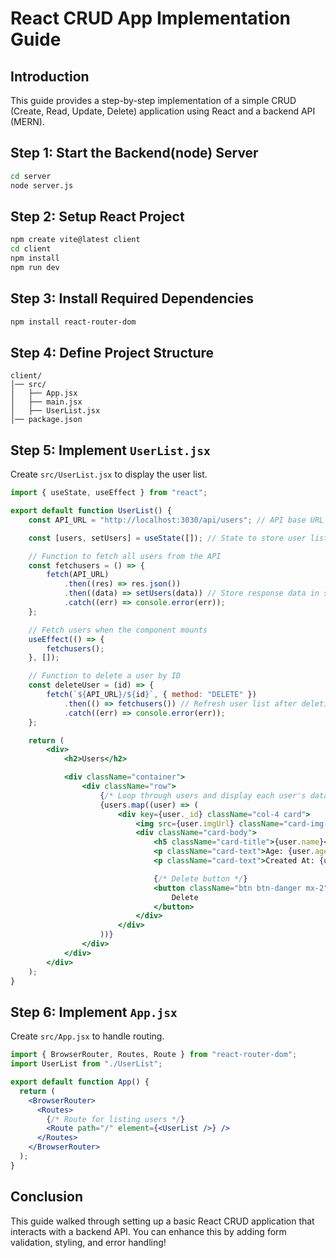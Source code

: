 # React CRUD App Implementation Guide

## Introduction
This guide provides a step-by-step implementation of a simple CRUD (Create, Read, Update, Delete) application using React and a backend API (MERN).

## Step 1: Start the Backend(node) Server
```sh
cd server
node server.js
```

## Step 2: Setup React Project
```sh
npm create vite@latest client
cd client
npm install
npm run dev
```

## Step 3: Install Required Dependencies
```sh
npm install react-router-dom
```

## Step 4: Define Project Structure
```
client/
│── src/
│   ├── App.jsx
│   ├── main.jsx
│   ├── UserList.jsx
│── package.json
```

## Step 5: Implement `UserList.jsx`
Create `src/UserList.jsx` to display the user list.
```jsx
import { useState, useEffect } from "react";

export default function UserList() {
    const API_URL = "http://localhost:3030/api/users"; // API base URL

    const [users, setUsers] = useState([]); // State to store user list

    // Function to fetch all users from the API
    const fetchusers = () => {
        fetch(API_URL)
            .then((res) => res.json())
            .then((data) => setUsers(data)) // Store response data in state
            .catch((err) => console.error(err));
    };

    // Fetch users when the component mounts
    useEffect(() => {
        fetchusers();
    }, []);

    // Function to delete a user by ID
    const deleteUser = (id) => {
        fetch(`${API_URL}/${id}`, { method: "DELETE" })
            .then(() => fetchusers()) // Refresh user list after deletion
            .catch((err) => console.error(err));
    };

    return (
        <div>
            <h2>Users</h2>

            <div className="container">
                <div className="row">
                    {/* Loop through users and display each user's data */}
                    {users.map((user) => (
                        <div key={user._id} className="col-4 card">
                            <img src={user.imgUrl} className="card-img-top" alt="User" />
                            <div className="card-body">
                                <h5 className="card-title">{user.name}</h5>
                                <p className="card-text">Age: {user.age}</p>
                                <p className="card-text">Created At: {user.createdAt}</p>

                                {/* Delete button */}
                                <button className="btn btn-danger mx-2" onClick={() => deleteUser(user._id)}>
                                    Delete
                                </button>
                            </div>
                        </div>
                    ))}
                </div>
            </div>
        </div>
    );
}
```

## Step 6: Implement `App.jsx`
Create `src/App.jsx` to handle routing.
```jsx
import { BrowserRouter, Routes, Route } from "react-router-dom";
import UserList from "./UserList";

export default function App() {
  return (
    <BrowserRouter>
      <Routes>
        {/* Route for listing users */}
        <Route path="/" element={<UserList />} />
      </Routes>
    </BrowserRouter>
  );
}
```

## Conclusion
This guide walked through setting up a basic React CRUD application that interacts with a backend API. You can enhance this by adding form validation, styling, and error handling!

